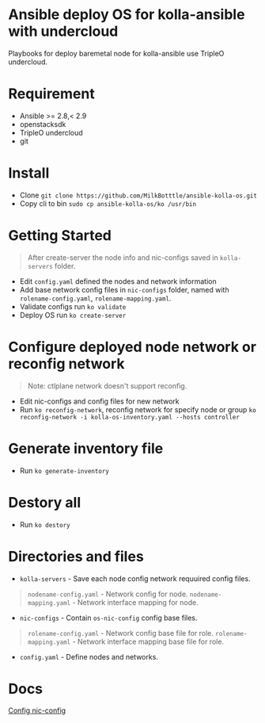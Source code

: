 # Ansible deploy OS for kolla-ansible with undercloud
Playbooks for deploy baremetal node for kolla-ansible use TripleO
undercloud.

# Requirement
* Ansible >= 2.8,< 2.9
* openstacksdk
* TripleO undercloud
* git

# Install
* Clone `git clone https://github.com/MilkBotttle/ansible-kolla-os.git`
* Copy cli to bin `sudo cp ansible-kolla-os/ko /usr/bin`

# Getting Started
> After create-server the node info and nic-configs saved in
> `kolla-servers` folder.
* Edit `config.yaml` defined the nodes and network information
* Add base network config files in `nic-configs` folder, named with
  `rolename-config.yaml`, `rolename-mapping.yaml`.
* Validate configs run `ko validate`
* Deploy OS run `ko create-server`

# Configure deployed node network or reconfig network
> Note: ctlplane network doesn't support reconfig.
* Edit nic-configs and config files for new network
* Run `ko reconfig-network`, reconfig network for specify node or group 
  `ko reconfig-network -i kolla-os-inventory.yaml --hosts controller`

# Generate inventory file 
* Run `ko generate-inventory`

# Destory all
* Run `ko destory`

# Directories and files
* `kolla-servers` - Save each node config network requuired config
   files.
> `nodename-config.yaml` - Network config for node.
> `nodename-mapping.yaml` - Network interface mapping for node.
* `nic-configs` - Contain `os-nic-config` config base files.
> `rolename-config.yaml` - Network config base file for role.
> `rolename-mapping.yaml` - Network interface mapping base file for role.
* `config.yaml` - Define nodes and networks.

# Docs
[Config nic-config](./nic-configs/README.md)

